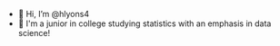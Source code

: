 - 👋 Hi, I’m @hlyons4
- 🌱 I'm a junior in college studying statistics with an emphasis in data science!

<!---
hlyons4/hlyons4 is a ✨ special ✨ repository because its `README.md` (this file) appears on your GitHub profile.
You can click the Preview link to take a look at your changes.
--->
